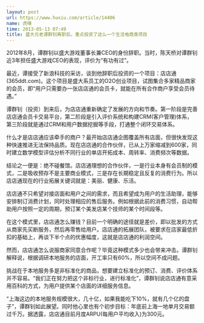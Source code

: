 ```yaml
---
layout: post
url: https://www.huxiu.com/article/14406
name: 虎嗅
time: 2013-05-13 07:49
title: 盛大元老谭群钊离职后，重点投资了这么一个生活电商类项目
---
```

2012年8月，谭群钊以盛大游戏董事长兼CEO的身份辞职。当时，陈天桥对谭群钊近3年担任盛大游戏CEO的表现，评价为“有功有过”。

最近，谭接受了新浪科技的采访，谈到他辞职后投资的一个项目：店店通(365ddt.com)。这个项目是盛大系员工的O2O创业项目，试图集合多家精品商家的会员，即“用户只需要办一张店店通的会员卡，就能在所有合作商户享受会员待遇。”

谭群钊（投资）到来后，为店店通重新确定了发展的方向和节奏。第一阶段是完善店店通会员卡交易平台，第二阶段是引入评价系统和构建CRM(客户管理)体系，第三阶段就是通过CRM和用户数据挖掘等手段，打通整个闭环交易体系。

什么才是店店通应该牵手的商户？最开始店店通企图覆盖所有店面，但很快发现这种快速推进无法保持品质。现在店店通的合作伙伴，已从上万家缩减到600家，同时建立数学模型评估分析不同行业的单店开拓成本、周转率、消费频次等数据。

结论之一便是：绝不碰餐馆。店店通理想的合作伙伴，一是行业本身有会员制的模式，二是吸收预存不是主要商业模式，三是存在长期稳定且反复的消费行为。所以店店通现在的行业拓展关键词就是：美丽、健康、乐活。

店店通不只希望对接店面和用户之间的需求，而且希望成为用户的生活助理，能够安排制订消费计划，同时处理相应的售后服务。例如根据此前的消费习惯，自动帮助用户按照一定的周期，预订某个美发店某个技师的某个时间段等。

在这个模式里，店店通怎么赚钱？目前一个明确的途径就是差价，即以批发的方式从商家先买断服务，然后再零售给用户。店店通的拓展团队，被要求在店家最低折扣的基础上，再谈下半个点的优惠幅度，这就是店店通的利润空间。

然而，店店通怎么说服商家同意合作呢？毕竟这种模式多少也会带来冲击。谭群钊解释说，根据调研本地服务的店面，开工率只有60%，所以空间不成问题。

挑战在于本地服务多是非标准化的商品，想要建立标准化的预订、消费、评价体系并不容易。“我们正在努力把这个非标行业，进行标准化”，谭群钊说店店通有意采用百科的方式，为用户提供某个店面的详细服务信息。

“上海这边的本地服务规模很大，几十亿，如果我能吃下10%，就有几个亿的盘子”，谭群钊如此展望。同时他心里也有个初步目标：年底前上海一地单月交易额过千万。据透露，店店通目前月度ARPU(每用户平均收入)为300元。

